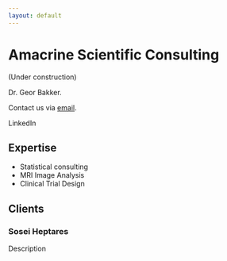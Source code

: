 ```yaml
---
layout: default
---
```


# Amacrine Scientific Consulting

(Under construction)

Dr. Geor Bakker.

Contact us via [email](mailto:info@amacrine.nl).

LinkedIn 

## Expertise

- Statistical consulting
- MRI Image Analysis
- Clinical Trial Design

## Clients

### Sosei Heptares

Description


